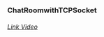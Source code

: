 ### ChatRoomwithTCPSocket
######    [Link Video](https://drive.google.com/file/d/10JJSVULqe2mCrXNNDPQ0TifMgX0SLBWQ/view?usp=sharing)
